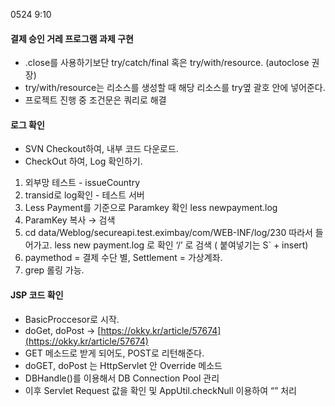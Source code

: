  0524 9:10

#### 결제 승인 거레 프로그램 과제 구현

- .close를 사용하기보단 try/catch/final 혹은 try/with/resource. (autoclose 권장)
- try/with/resource는 리소스를 생성할 때 해당 리소스를 try옆 괄호 안에 넣어준다.
- 프로젝트 진행 중 조건문은 쿼리로 해결



#### 로그 확인

- SVN Checkout하여, 내부 코드 다운로드.
- CheckOut 하여, Log 확인하기.

1. 외부망 테스트 - issueCountry
2. transid로 log확인 - 테스트 서버
3. Less Payment를 기준으로 Paramkey 확인 less newpayment.log
4. ParamKey 복사 → 검색
5. cd data/Weblog/secureapi.test.eximbay/com/WEB-INF/log/230 따라서 들어가고. less new payment.log 로 확인 ‘/’ 로 검색 ( 붙여넣기는 S` + insert)
6. paymethod = 결제 수단 별, Settlement = 가상계좌.
7. grep 롤링 가능.


#### JSP 코드 확인

- BasicProccesor로 시작.
- doGet, doPost → [https://okky.kr/article/57674](https://okky.kr/article/57674)
- GET 메소드로 받게 되어도, POST로 리턴해준다.
- doGET, doPost 는 HttpServlet 안 Override 메소드
- DBHandle()를 이용해서 DB Connection Pool 관리
- 이후 Servlet Request 값을 확인 및 AppUtil.checkNull 이용하여 “” 처리

